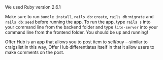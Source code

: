 We used Ruby version 2.6.1

Make sure to run ```bundle install```, ```rails db:create```, ```rails db:migrate``` and ```rails db:seed``` before running the app. 
To run the app, type ```rails s``` into your command line from the backend folder and type ```lite-server``` into your command line from the frontend folder. You should be up and running!

Offer Hub is an app that allows you to post item to sell/buy --similar to craigslist in this way, Offer Hub differentiates itself in that it allow users to make comments on the post.
